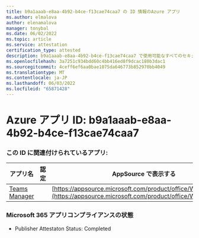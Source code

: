 ```yaml
---
title: b9a1aaab-e8aa-4b92-b4ce-f13cae74caa7 の ID 情報のAzure アプリ
ms.author: elmalova
author: elenamalova
manager: tonybal
ms.date: 06/02/2022
ms.topic: article
ms.service: attestation
certification_type: attested
description: b9a1aaab-e8aa-4b92-b4ce-f13cae74caa7 で使用可能なすべてのセキュリティとコンプライアンス情報。
ms.openlocfilehash: 3a7251c934bdd60c4bb416ed8f9dcac180b3dac1
ms.sourcegitcommit: 4ceff6ef6aa0bae1075da646773b852970bb4049
ms.translationtype: MT
ms.contentlocale: ja-JP
ms.lasthandoff: 06/03/2022
ms.locfileid: "65871428"
---
```

# <a name="azure-app-id-b9a1aaab-e8aa-4b92-b4ce-f13cae74caa7"></a>Azure アプリ ID: b9a1aaab-e8aa-4b92-b4ce-f13cae74caa7


### <a name="apps-associated-with-this-id"></a>この ID に関連付けられているアプリ:
| **アプリ名** | **認定** | **AppSource で表示する** |
|--------------|---------------|-----------------------|
| [Teams Manager](../forward/WA200000764.md) |  | [https://appsource.microsoft.com/product/office/WA200000764](https://appsource.microsoft.com/product/office/WA200000764) |

### <a name="microsoft-365-app-compliance-status"></a>Microsoft 365 アプリコンプライアンスの状態
- Publisher Attestaton Status: Completed
